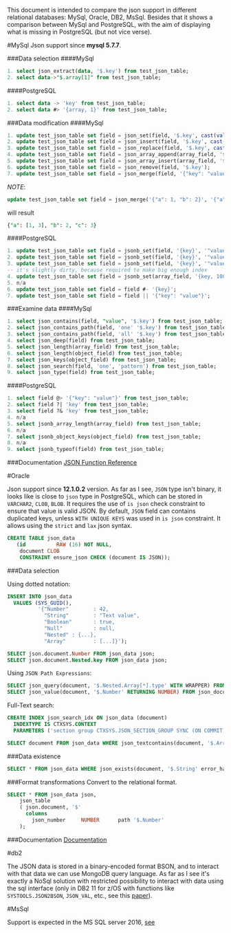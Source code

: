 This document is intended to compare the json support in different relational databases: MySql, Oracle, DB2, MsSql.
Besides that it shows a comparison between MySql and PostgreSQL, with the aim of displaying what is missing in PostgreSQL
(but not vice verse).

#MySql
Json support since **mysql 5.7.7**.

###Data selection
####MySql
```sql
1. select json_extract(data, '$.key') from test_json_table;
2. select data->"$.array[1]" from test_json_table;
```
####PostgreSQL
```sql
1. select data -> 'key' from test_json_table;
2. select data #> '{array, 1}' from test_json_table;
```

###Data modification
####MySql
```sql
1. update test_json_table set field = json_set(field, '$.key', cast(value as json));
2. update test_json_table set field = json_insert(field, '$.key', cast(value as json));
3. update test_json_table set field = json_replace(field, '$.key', cast(value as json));
4. update test_json_table set field = json_array_append(array_field, '$', 'value');
5. update test_json_table set field = json_array_insert(array_field, '$[2]', 'value');
6. update test_json_table set field = json_remove(field, '$.key');
7. update test_json_table set field = json_merge(field, '{"key": "value"}')
```

*NOTE*:
```sql
update test_json_table set field = json_merge('{"a": 1, "b": 2}', '{"a": 3, "c": 4}');
```
will result
```sql
{"a": [1, 3], "b": 2, "c": 3}
```

####PostgreSQL
```sql
1. update test_json_table set field = jsonb_set(field, '{key}', '"value"');
2. update test_json_table set field = jsonb_set(field, '{key}', '"value"');
3. update test_json_table set field = jsonb_set(field, '{key}', '"value"', false);
-- it's slightly dirty, because required to make big enough index
4. update test_json_table set field = jsonb_set(array_field, '{key, 10000}', '"value"');
5. n/a
6. update test_json_table set field = field #- '{key}';
7. update test_json_table set field = field || '{"key": "value"}';
```

###Examine data
####MySql
```sql
1. select json_contains(field, "value", '$.key') from test_json_table;
2. select json_contains_path(field, 'one' '$.key') from test_json_table;
3. select json_contains_path(field, 'all' '$.key') from test_json_table;
4. select json_deep(field) from test_json_table;
5. select json_length(array_field) from test_json_table;
6. select json_length(object_field) from test_json_table;
7. select json_keys(object_field) from test_json_table;
8. select json_search(field, 'one', 'pattern') from test_json_table;
9. select json_type(field) from test_json_table;
```

####PostgreSQL
```sql
1. select field @> '{"key": "value"}' from test_json_table;
2. select field ?| 'key' from test_json_table;
3. select field ?& 'key' from test_json_table;
4. n/a
5. select jsonb_array_length(array_field) from test_json_table;
6. n/a
7. select jsonb_object_keys(object_field) from test_json_table;
8. n/a
9. select jsonb_typeof(field) from test_json_table;
```
###Documentation
[JSON Function Reference](https://dev.mysql.com/doc/refman/5.7/en/json-function-reference.html)

#Oracle

Json support since **12.1.0.2** version.
As far as I see, `JSON` type isn't binary, it looks like is close to `json` type in PostgreSQL,
which can be stored in `VARCHAR2`, `CLOB`, `BLOB`.
It requires the use of `is json` check constraint to ensure that value is valid JSON.
By default, `JSON` field can contains duplicated keys, unless `WITH UNIQUE KEYS` was used in `is json` constraint.
It allows using the `strict` and `lax` json syntax.

```sql
CREATE TABLE json_data
   (id          RAW (16) NOT NULL,
    document CLOB
    CONSTRAINT ensure_json CHECK (document IS JSON));
```

###Data selection

Using dotted notation:
```sql
INSERT INTO json_data
  VALUES (SYS_GUID(),
          '{"Number"        : 42,
            "String"        : "Text value",
            "Boolean"       : true,
            "Null"          : null,
            "Nested" : {...},
            "Array"         : [...]}');

SELECT json.document.Number FROM json_data json;
SELECT json.document.Nested.key FROM json_data json;
```

Using `JSON Path Expressions`:
```sql
SELECT json_query(document, '$.Nested.Array[*].type' WITH WRAPPER) FROM json_document;
SELECT json_value(document, '$.Number' RETURNING NUMBER) FROM json_document;
```

Full-Text search:
```sql
CREATE INDEX json_search_idx ON json_data (document)
  INDEXTYPE IS CTXSYS.CONTEXT
  PARAMETERS ('section group CTXSYS.JSON_SECTION_GROUP SYNC (ON COMMIT)');

SELECT document FROM json_data WHERE json_textcontains(document, '$.Array.Description', 'Some description');
```

###Data existence
```sql
SELECT * FROM json_data WHERE json_exists(document, '$.String' error_handler ON ERROR);
```

###Format transformations
Convert to the relational format.
```sql
SELECT * FROM json_data json,
    json_table
    ( json.document, '$'
      columns
        json_number     NUMBER      path '$.Number'
    );
```
###Documentation
[Documentation](http://docs.oracle.com/database/121/ADXDB/json.htm#ADXDB6246)

#db2

The JSON data is stored in a binary-encoded format BSON, and to interact with that data we can use MongoDB query language.
As far as I see it's exactly a NoSql solution with restricted possibility to interact with data using the sql interface 
(only in DB2 11 for z/OS with functions like `SYSTOOLS.JSON2BSON`, `JSON_VAL`, etc., see this [paper](http://www.ibm.com/developerworks/data/library/techarticle/dm-1501sql-json-db2/index.html)).

#MsSql

Support is expected in the MS SQL server 2016, [see](http://blogs.msdn.com/b/jocapc/archive/2015/05/16/json-support-in-sql-server-2016.aspx)
